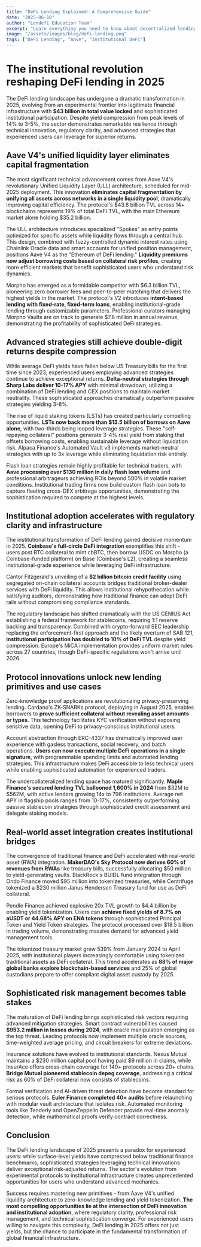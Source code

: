 ```yaml
---
title: "DeFi Lending Explained: A Comprehensive Guide"
date: "2025-06-10"
author: "Lendefi Education Team"
excerpt: "Learn everything you need to know about decentralized lending and how it's changing the financial landscape."
image: "/assets/images/blog/defi-lending.png"
tags: ["DeFi Lending", "Aave", "Institutional DeFi"]
---
```


# The institutional revolution reshaping DeFi lending in 2025

The DeFi lending landscape has undergone a dramatic transformation in 2025, evolving from an experimental frontier into legitimate financial infrastructure with **$43 billion in total value locked** and sophisticated institutional participation. Despite yield compression from peak levels of 14% to 3-5%, the sector demonstrates remarkable resilience through technical innovation, regulatory clarity, and advanced strategies that experienced users can leverage for superior returns.

## Aave V4's unified liquidity layer eliminates capital fragmentation

The most significant technical advancement comes from Aave V4's revolutionary Unified Liquidity Layer (ULL) architecture, scheduled for mid-2025 deployment. This innovation **eliminates capital fragmentation by unifying all assets across networks in a single liquidity pool**, dramatically improving capital efficiency. The protocol's $43.8 billion TVL across 14+ blockchains represents 19% of total DeFi TVL, with the main Ethereum market alone holding $35.2 billion.

The ULL architecture introduces specialized "Spokes" as entry points optimized for specific assets while liquidity flows through a central hub. This design, combined with fuzzy-controlled dynamic interest rates using Chainlink Oracle data and smart accounts for unified position management, positions Aave V4 as the "Ethereum of DeFi lending." **Liquidity premiums now adjust borrowing costs based on collateral risk profiles**, creating more efficient markets that benefit sophisticated users who understand risk dynamics.

Morpho has emerged as a formidable competitor with $6.3 billion TVL, pioneering zero borrower fees and peer-to-peer matching that delivers the highest yields in the market. The protocol's V2 introduces **intent-based lending with fixed-rate, fixed-term loans**, enabling institutional-grade lending through customizable parameters. Professional curators managing Morpho Vaults are on track to generate $7.8 million in annual revenue, demonstrating the profitability of sophisticated DeFi strategies.

## Advanced strategies still achieve double-digit returns despite compression

While average DeFi yields have fallen below US Treasury bills for the first time since 2023, experienced users employing advanced strategies continue to achieve exceptional returns. **Delta-neutral strategies through Sharp Labs deliver 10-17% APY** with minimal drawdown, utilizing a combination of DeFi lending and CEX positions to maintain market neutrality. These sophisticated approaches dramatically outperform passive strategies yielding 3-8%.

The rise of liquid staking tokens (LSTs) has created particularly compelling opportunities. **LSTs now back more than $13.5 billion of borrows on Aave alone**, with two-thirds being looped leverage strategies. These "self-repaying collateral" positions generate 3-4% real yield from staking that offsets borrowing costs, enabling sustainable leverage without liquidation risk. Alpaca Finance's Automated Vault v3 implements market-neutral strategies with up to 3x leverage while eliminating liquidation risk entirely.

Flash loan strategies remain highly profitable for technical traders, with **Aave processing over $130 million in daily flash loan volume** and professional arbitrageurs achieving ROIs beyond 500% in volatile market conditions. Institutional trading firms now build custom flash loan bots to capture fleeting cross-DEX arbitrage opportunities, demonstrating the sophistication required to compete at the highest levels.

## Institutional adoption accelerates with regulatory clarity and infrastructure

The institutional transformation of DeFi lending gained decisive momentum in 2025. **Coinbase's full-circle DeFi integration** exemplifies this shift - users post BTC collateral to mint cbBTC, then borrow USDC on Morpho (a Coinbase-funded platform) on Base (Coinbase's L2), creating a seamless institutional-grade experience while leveraging DeFi infrastructure.

Cantor Fitzgerald's unveiling of a **$2 billion bitcoin credit facility** using segregated on-chain collateral accounts bridges traditional broker-dealer services with DeFi liquidity. This allows institutional rehypothecation while satisfying auditors, demonstrating how traditional finance can adopt DeFi rails without compromising compliance standards.

The regulatory landscape has shifted dramatically with the US GENIUS Act establishing a federal framework for stablecoins, requiring 1:1 reserve backing and transparency. Combined with crypto-forward SEC leadership replacing the enforcement-first approach and the likely overturn of SAB 121, **institutional participation has doubled to 10% of DeFi TVL** despite yield compression. Europe's MiCA implementation provides uniform market rules across 27 countries, though DeFi-specific regulations won't arrive until 2026.

## Protocol innovations unlock new lending primitives and use cases

Zero-knowledge proof applications are revolutionizing privacy-preserving lending. Cardano's ZK-SNARKs protocol, deploying in August 2025, enables borrowers to **prove sufficient collateral without revealing asset amounts or types**. This technology facilitates KYC verification without exposing sensitive data, opening DeFi to privacy-conscious institutional users.

Account abstraction through ERC-4337 has dramatically improved user experience with gasless transactions, social recovery, and batch operations. **Users can now execute multiple DeFi operations in a single signature**, with programmable spending limits and automated lending strategies. This infrastructure makes DeFi accessible to less technical users while enabling sophisticated automation for experienced traders.

The undercollateralized lending space has matured significantly. **Maple Finance's secured lending TVL ballooned 1,600% in 2024** from $32M to $562M, with active lenders growing 14x to 796 institutions. Average net APY in flagship pools ranges from 10-17%, consistently outperforming passive stablecoin strategies through sophisticated credit assessment and delegate staking models.

## Real-world asset integration creates institutional bridges

The convergence of traditional finance and DeFi accelerated with real-world asset (RWA) integration. **MakerDAO's Sky Protocol now derives 60% of revenues from RWAs** like treasury bills, successfully allocating $50 million to yield-generating vaults. BlackRock's BUIDL fund integration through Ondo Finance moved $95 million into tokenized treasuries, while Centrifuge tokenized a $230 million Janus Henderson Treasury fund for use as DeFi collateral.

Pendle Finance achieved explosive 20x TVL growth to $4.4 billion by enabling yield tokenization. Users can **achieve fixed yields of 8.7% on aUSDT or 44.68% APY on ENA tokens** through sophisticated Principal Token and Yield Token strategies. The protocol processed over $18.5 billion in trading volume, demonstrating massive demand for advanced yield management tools.

The tokenized treasury market grew 539% from January 2024 to April 2025, with institutional players increasingly comfortable using tokenized traditional assets as DeFi collateral. This trend accelerates as **88% of major global banks explore blockchain-based services** and 25% of global custodians prepare to offer compliant digital asset custody by 2025.

## Sophisticated risk management becomes table stakes

The maturation of DeFi lending brings sophisticated risk vectors requiring advanced mitigation strategies. Smart contract vulnerabilities caused **$953.2 million in losses during 2024**, with oracle manipulation emerging as the top threat. Leading protocols now implement multiple oracle sources, time-weighted average pricing, and circuit breakers for extreme deviations.

Insurance solutions have evolved to institutional standards. Nexus Mutual maintains a $230 million capital pool having paid $9 million in claims, while InsurAce offers cross-chain coverage for 140+ protocols across 20+ chains. **Bridge Mutual pioneered stablecoin depeg coverage**, addressing a critical risk as 60% of DeFi collateral now consists of stablecoins.

Formal verification and AI-driven threat detection have become standard for serious protocols. **Euler Finance completed 40+ audits** before relaunching with modular vault architecture that isolates risk. Automated monitoring tools like Tenderly and OpenZeppelin Defender provide real-time anomaly detection, while mathematical proofs verify contract correctness.

## Conclusion

The DeFi lending landscape of 2025 presents a paradox for experienced users: while surface-level yields have compressed below traditional finance benchmarks, sophisticated strategies leveraging technical innovations deliver exceptional risk-adjusted returns. The sector's evolution from experimental protocols to institutional infrastructure creates unprecedented opportunities for users who understand advanced mechanics.

Success requires mastering new primitives - from Aave V4's unified liquidity architecture to zero-knowledge lending and yield tokenization. **The most compelling opportunities lie at the intersection of DeFi innovation and institutional adoption**, where regulatory clarity, professional risk management, and technical sophistication converge. For experienced users willing to navigate this complexity, DeFi lending in 2025 offers not just yields, but the chance to participate in the fundamental transformation of global financial infrastructure.